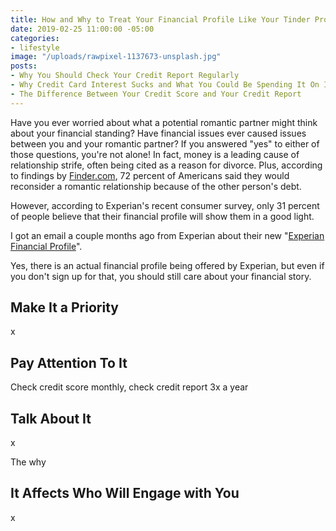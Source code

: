 ```yaml
---
title: How and Why to Treat Your Financial Profile Like Your Tinder Profile
date: 2019-02-25 11:00:00 -05:00
categories:
- lifestyle
image: "/uploads/rawpixel-1137673-unsplash.jpg"
posts:
- Why You Should Check Your Credit Report Regularly
- Why Credit Card Interest Sucks and What You Could Be Spending It On Instead
- The Difference Between Your Credit Score and Your Credit Report
---
```


Have you ever worried about what a potential romantic partner might think about your financial standing? Have financial issues ever caused issues between you and your romantic partner? If you answered "yes" to either of those questions, you're not alone! In fact, money is a leading cause of relationship strife, often being cited as a reason for divorce. Plus, according to findings by [Finder.com](https://www.finder.com/unacceptable-partner-debt), 72 percent of Americans said they would reconsider a romantic relationship because of the other person's debt. 

However, according to Experian's recent consumer survey, only 31 percent of people believe that their financial profile will show them in a good light. 

I got an email a couple months ago from Experian about their new "[Experian Financial Profile](https://www.experian.com/consumer-products/financial-profile.html)".

Yes, there is an actual financial profile being offered by Experian, but even if you don't sign up for that, you should still care about your financial story.

## Make It a Priority

x

## Pay Attention To It

Check credit score monthly, check credit report 3x a year

## Talk About It

x

The why

## It Affects Who Will Engage with You

x